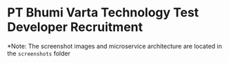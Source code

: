 # PT Bhumi Varta Technology Test Developer Recruitment

\*Note: The screenshot images and microservice architecture are located in the `screenshots` folder
